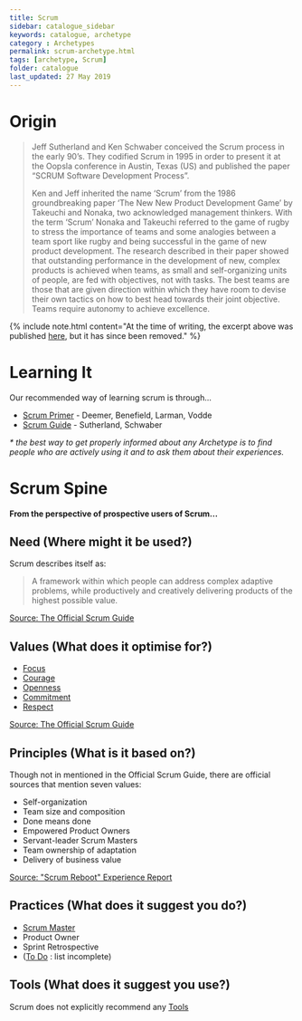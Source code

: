 ```yaml
---
title: Scrum
sidebar: catalogue_sidebar
keywords: catalogue, archetype
category : Archetypes
permalink: scrum-archetype.html
tags: [archetype, Scrum]
folder: catalogue
last_updated: 27 May 2019
---
```


# Origin
>Jeff Sutherland and Ken Schwaber conceived the Scrum process in the early 90’s. They codified Scrum in 1995 in order to present it at the Oopsla conference in Austin, Texas (US) and published the paper “SCRUM Software Development Process”.
>
>Ken and Jeff inherited the name ‘Scrum’ from the 1986 groundbreaking paper ‘The New New Product Development Game’ by Takeuchi and Nonaka, two acknowledged management thinkers. With the term ‘Scrum’ Nonaka and Takeuchi referred to the game of rugby to stress the importance of teams and some analogies between a team sport like rugby and being successful in the game of new product development. The research described in their paper showed that outstanding performance in the development of new, complex products is achieved when teams, as small and self-organizing units of people, are fed with objectives, not with tasks. The best teams are those that are given direction within which they have room to devise their own tactics on how to best head towards their joint objective. Teams require autonomy to achieve excellence.

{% include note.html content="At the time of writing, the excerpt above was published [here](http://www.scrumguides.org/history.html), but it has since been removed." %}


# Learning It
Our recommended way of learning scrum is through...

* [Scrum Primer](http://scrumprimer.org/) - Deemer, Benefield, Larman, Vodde
* [Scrum Guide](http://www.scrumguides.org/) - Sutherland, Schwaber

*&#42; the best way to get properly informed about any Archetype is to find people who are actively using it and to ask them about their experiences.*

# Scrum Spine

**From the perspective of prospective users of Scrum...**

## Need (Where might it be used?)
Scrum describes itself as:

> A framework within which people can address complex adaptive problems, while productively and creatively delivering products of the highest possible value.

[Source: The Official Scrum Guide](http://www.scrumguides.org/docs/scrumguide/v2016/2016-Scrum-Guide-US.pdf)

## Values (What does it optimise for?)
* [Focus](value-scrum-focus)
* [Courage](value-scrum-courage)
* [Openness](value-scrum-openness)
* [Commitment](value-scrum-commitment)
* [Respect](value-scrum-respect)

[Source: The Official Scrum Guide](http://www.scrumguides.org/docs/scrumguide/v2016/2016-Scrum-Guide-US.pdf)

## Principles (What is it based on?)
Though not in mentioned in the Official Scrum Guide, there are official sources that mention seven values:

* Self-organization
* Team size and composition
* Done means done
* Empowered Product Owners
* Servant-leader Scrum Masters
* Team ownership of adaptation
* Delivery of business value

[Source: "Scrum Reboot" Experience Report](https://www.agilealliance.org/resources/experience-reports/scrum-reboot-this-time-with-the-values/)

## Practices (What does it suggest you do?)
* [Scrum Master](practices-scrum-scrummaster)
* Product Owner
* Sprint Retrospective
* ([To Do](todo) : list incomplete)

## Tools (What does it suggest you use?)
Scrum does not explicitly recommend any [Tools](tools)
